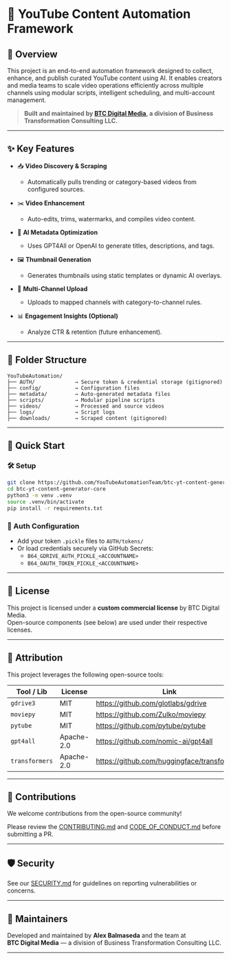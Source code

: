 # 🎥 YouTube Content Automation Framework

## 🔧 Overview

This project is an end-to-end automation framework designed to collect, enhance, and publish curated YouTube content using AI. It enables creators and media teams to scale video operations efficiently across multiple channels using modular scripts, intelligent scheduling, and multi-account management.

> **Built and maintained by [BTC Digital Media](https://btcdigitalmedia.com), a division of Business Transformation Consulting LLC.**

---

## ✨ Key Features

- 📥 **Video Discovery & Scraping**
  - Automatically pulls trending or category-based videos from configured sources.

- ✂️ **Video Enhancement**
  - Auto-edits, trims, watermarks, and compiles video content.

- 🧠 **AI Metadata Optimization**
  - Uses GPT4All or OpenAI to generate titles, descriptions, and tags.

- 🖼️ **Thumbnail Generation**
  - Generates thumbnails using static templates or dynamic AI overlays.

- 🔄 **Multi-Channel Upload**
  - Uploads to mapped channels with category-to-channel rules.

- 📊 **Engagement Insights (Optional)**
  - Analyze CTR & retention (future enhancement).

---

## 📁 Folder Structure

```
YouTubeAutomation/
├── AUTH/             → Secure token & credential storage (gitignored)
├── config/           → Configuration files
├── metadata/         → Auto-generated metadata files
├── scripts/          → Modular pipeline scripts
├── videos/           → Processed and source videos
├── logs/             → Script logs
├── downloads/        → Scraped content (gitignored)
```

---

## 🚀 Quick Start

### 🛠️ Setup

```bash
git clone https://github.com/YouTubeAutomationTeam/btc-yt-content-generator.git
cd btc-yt-content-generator-core
python3 -m venv .venv
source .venv/bin/activate
pip install -r requirements.txt
```

### 🔐 Auth Configuration

- Add your token `.pickle` files to `AUTH/tokens/`
- Or load credentials securely via GitHub Secrets:
  - `B64_GDRIVE_AUTH_PICKLE_<ACCOUNTNAME>`
  - `B64_OAUTH_TOKEN_PICKLE_<ACCOUNTNAME>`

---

## 📜 License

This project is licensed under a **custom commercial license** by BTC Digital Media.  
Open-source components (see below) are used under their respective licenses.

---

## 📣 Attribution

This project leverages the following open-source tools:

| Tool / Lib       | License       | Link |
|------------------|---------------|------|
| `gdrive3`        | MIT           | https://github.com/glotlabs/gdrive |
| `moviepy`        | MIT           | https://github.com/Zulko/moviepy |
| `pytube`         | MIT           | https://github.com/pytube/pytube |
| `gpt4all`        | Apache-2.0    | https://github.com/nomic-ai/gpt4all |
| `transformers`   | Apache-2.0    | https://github.com/huggingface/transformers |

---

## 🤝 Contributions

We welcome contributions from the open-source community!

Please review the [CONTRIBUTING.md](CONTRIBUTING.md) and [CODE_OF_CONDUCT.md](CODE_OF_CONDUCT.md) before submitting a PR.

---

## 🛡️ Security

See our [SECURITY.md](SECURITY.md) for guidelines on reporting vulnerabilities or concerns.

---

## 👥 Maintainers

Developed and maintained by **Alex Balmaseda** and the team at  
**BTC Digital Media** — a division of Business Transformation Consulting LLC.

---
